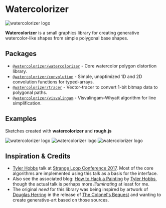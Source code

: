 # Watercolorizer

![watercolorizer logo](https://j.holmes.codes/images/watercolorizer/watercolorizer.png)

**Watercolorizer** is a small graphics library for creating generative watercolor-like shapes from
simple polygonal base shapes.


## Packages

- [`@watercolorizer/watercolorizer`](./libs/watercolorizer/README.md) - Core watercolor polygon distortion library.
- [`@watercolorizer/convolution`](./libs/convolution/README.md) - Simple, unoptimized 1D and 2D convolution functions for typed-arrays.
- [`@watercolorizer/tracer`](./libs/tracer/README.md) - Vector-tracer to convert 1-bit bitmap data to polygonal paths.
- [`@watercolorizer/visvalingam`](./libs/visvalingam/README.md) - Visvalingam–Whyatt algorithm for line simplification.

## Examples

Sketches created with **watercolorizer** and **rough.js**

![watercolorizer logo](https://j.holmes.codes/images/watercolorizer/example-colonels-bequest.jpg)
![watercolorizer logo](https://j.holmes.codes/images/watercolorizer/example-codename-iceman.jpg)
![watercolorizer logo](https://j.holmes.codes/images/watercolorizer/example-roger-wilco.jpg)

## Inspiration & Credits

- [Tyler Hobbs](https://www.tylerxhobbs.com/) talk at [Strange Loop Conference 2017](https://www.youtube.com/watch?v=5R9eywArFTE). Most of the core algorithms are implemented using this talk as a basis for the interface.
- Also see the associated blog: [How to Hack a Painting](https://www.tylerxhobbs.com/words/how-to-hack-a-painting) by [Tyler Hobbs](https://www.tylerxhobbs.com/), though the actual talk is perhaps more _illuminating_ at least for me.
- The original _need_ for this library was being inspired by artwork of [Douglas Herring](http://www.douglasherring.com/)
  in the release of [The Colonel's Bequest](https://en.wikipedia.org/wiki/The_Colonel%27s_Bequest) and wanting to create
  generative-art based on those sources.
